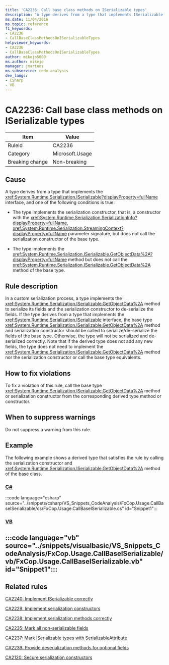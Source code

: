 ```yaml
---
title: 'CA2236: Call base class methods on ISerializable types'
description: "A type derives from a type that implements ISerializable, and either the type implements the serialization constructor, but does not call the serialization constructor of the base type; or, the type implements GetObjectData, but does not call the GetObjectData method of the base type."
ms.date: 11/04/2016
ms.topic: reference
f1_keywords:
- CA2236
- CallBaseClassMethodsOnISerializableTypes
helpviewer_keywords:
- CA2236
- CallBaseClassMethodsOnISerializableTypes
author: mikejo5000
ms.author: mikejo
manager: jmartens
ms.subservice: code-analysis
dev_langs:
- CSharp
- VB
---
```

# CA2236: Call base class methods on ISerializable types


|Item|Value|
|-|-|
|RuleId|CA2236|
|Category|Microsoft.Usage|
|Breaking change|Non-breaking|

## Cause
A type derives from a type that implements the <xref:System.Runtime.Serialization.ISerializable?displayProperty=fullName> interface, and one of the following conditions is true:

- The type implements the serialization constructor, that is, a constructor with the <xref:System.Runtime.Serialization.SerializationInfo?displayProperty=fullName>, <xref:System.Runtime.Serialization.StreamingContext?displayProperty=fullName> parameter signature, but does not call the serialization constructor of the base type.

- The type implements the <xref:System.Runtime.Serialization.ISerializable.GetObjectData%2A?displayProperty=fullName> method but does not call the <xref:System.Runtime.Serialization.ISerializable.GetObjectData%2A> method of the base type.

## Rule description
In a custom serialization process, a type implements the <xref:System.Runtime.Serialization.ISerializable.GetObjectData%2A> method to serialize its fields and the serialization constructor to de-serialize the fields. If the type derives from a type that implements the <xref:System.Runtime.Serialization.ISerializable> interface, the base type <xref:System.Runtime.Serialization.ISerializable.GetObjectData%2A> method and serialization constructor should be called to serialize/de-serialize the fields of the base type. Otherwise, the type will not be serialized and de-serialized correctly. Note that if the derived type does not add any new fields, the type does not need to implement the <xref:System.Runtime.Serialization.ISerializable.GetObjectData%2A> method nor the serialization constructor or call the base type equivalents.

## How to fix violations
To fix a violation of this rule, call the base type <xref:System.Runtime.Serialization.ISerializable.GetObjectData%2A> method or serialization constructor from the corresponding derived type method or constructor.

## When to suppress warnings
Do not suppress a warning from this rule.

## Example
The following example shows a derived type that satisfies the rule by calling the serialization constructor and <xref:System.Runtime.Serialization.ISerializable.GetObjectData%2A> method of the base class.

### [C#](#tab/csharp)
:::code language="csharp" source="../snippets/csharp/VS_Snippets_CodeAnalysis/FxCop.Usage.CallBaseISerializable/cs/FxCop.Usage.CallBaseISerializable.cs" id="Snippet1":::

### [VB](#tab/vb)
:::code language="vb" source="../snippets/visualbasic/VS_Snippets_CodeAnalysis/FxCop.Usage.CallBaseISerializable/vb/FxCop.Usage.CallBaseISerializable.vb" id="Snippet1":::
---

## Related rules
[CA2240: Implement ISerializable correctly](../code-quality/ca2240.md)

[CA2229: Implement serialization constructors](/dotnet/fundamentals/code-analysis/quality-rules/ca2229)

[CA2238: Implement serialization methods correctly](../code-quality/ca2238.md)

[CA2235: Mark all non-serializable fields](/dotnet/fundamentals/code-analysis/quality-rules/ca2235)

[CA2237: Mark ISerializable types with SerializableAttribute](/dotnet/fundamentals/code-analysis/quality-rules/ca2237)

[CA2239: Provide deserialization methods for optional fields](../code-quality/ca2239.md)

[CA2120: Secure serialization constructors](../code-quality/ca2120.md)
